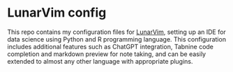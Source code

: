 # LunarVim config

This repo contains my configuration files for [LunarVim](https://www.lunarvim.org/), setting up
an IDE for data science using Python and R programming language. This configuration includes
additional features such as ChatGPT integration, Tabnine code completion and markdown preview
for note taking, and can be easily extended to almost any other language with
appropriate plugins. 
